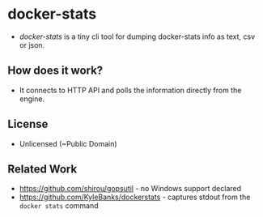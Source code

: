 # docker-stats

- _docker-stats_ is a tiny cli tool for dumping docker-stats info as text, csv or json.

## How does it work?

- It connects to HTTP API and polls the information directly from the engine.

## License

- Unlicensed (~Public Domain)

## Related Work

- https://github.com/shirou/gopsutil - no Windows support declared
- https://github.com/KyleBanks/dockerstats - captures stdout from the `docker stats` command
